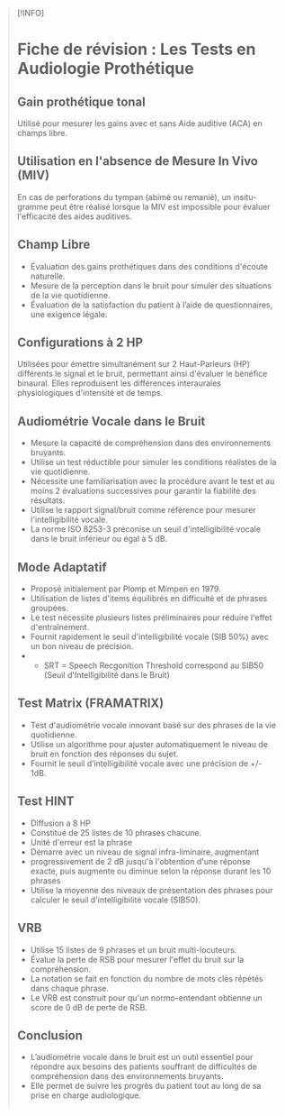 >[!INFO]
> # Fiche de révision : Les Tests en Audiologie Prothétique
> 
> ## Gain prothétique tonal
> 
> Utilisé pour mesurer les gains avec et sans Aide auditive (ACA) en champs libre.
> 
> ## Utilisation en l'absence de Mesure In Vivo (MIV)
> 
> En cas de perforations du tympan (abimé ou remanié), un insitu-gramme peut être réalisé lorsque la MIV est impossible pour évaluer l'efficacité des aides auditives.
> 
> ## Champ Libre
> 
> - Évaluation des gains prothétiques dans des conditions d'écoute naturelle.
> - Mesure de la perception dans le bruit pour simuler des situations de la vie quotidienne.
> - Évaluation de la satisfaction du patient à l’aide de questionnaires, une exigence légale.
> 
> ## Configurations à 2 HP
> 
> Utilisées pour émettre simultanément sur 2 Haut-Parleurs (HP) différents le signal et le bruit, permettant ainsi d'évaluer le bénéfice binaural. Elles reproduisent les différences interaurales physiologiques d'intensité et de temps.
> 
> ## Audiométrie Vocale dans le Bruit
> 
> - Mesure la capacité de compréhension dans des environnements bruyants.
> - Utilise un test réductible pour simuler les conditions réalistes de la vie quotidienne.
> - Nécessite une familiarisation avec la procédure avant le test et au moins 2 évaluations successives pour garantir la fiabilité des résultats.
> - Utilise le rapport signal/bruit comme référence pour mesurer l'intelligibilité vocale.
> - La norme ISO 8253-3 préconise un seuil d'intelligibilité vocale dans le bruit inférieur ou égal à 5 dB.
> 
> ## Mode Adaptatif
> 
> - Proposé initialement par Plomp et Mimpen en 1979.
> - Utilisation de listes d'items équilibrés en difficulté et de phrases groupées.
> - Le test nécessite plusieurs listes préliminaires pour réduire l'effet d'entraînement.
> - Fournit rapidement le seuil d'intelligibilité vocale (SIB 50%) avec un bon niveau de précision.
> -  - SRT = Speech Recgonition Threshold correspond au SIB50 (Seuil d'Intelligibilité dans le Bruit)
> 
> ## Test Matrix (FRAMATRIX)
> 
> - Test d'audiométrie vocale innovant basé sur des phrases de la vie quotidienne.
> - Utilise un algorithme pour ajuster automatiquement le niveau de bruit en fonction des réponses du sujet.
> - Fournit le seuil d’intelligibilité vocale avec une précision de +/- 1dB.
> 
> ## Test HINT
> - Diffusion a 8 HP
> - Constitué de 25 listes de 10 phrases chacune.
> - Unité d'erreur est la phrase
> - Démarre avec un niveau de signal infra-liminaire, augmentant 
> - progressivement de 2 dB jusqu'à l'obtention d'une réponse exacte, puis augmente ou diminue selon la réponse durant les 10 phrases
> - Utilise la moyenne des niveaux de présentation des phrases pour calculer le seuil d'intelligibilité vocale (SIB50).
> 
> ## VRB
> 
> - Utilise 15 listes de 9 phrases et un bruit multi-locuteurs.
> - Évalue la perte de RSB pour mesurer l'effet du bruit sur la compréhension.
> - La notation se fait en fonction du nombre de mots clés répétés dans chaque phrase.
> - Le VRB est construit pour qu'un normo-entendant obtienne un score de 0 dB de perte de RSB.
> 
> ## Conclusion
> 
> - L’audiométrie vocale dans le bruit est un outil essentiel pour répondre aux besoins des patients souffrant de difficultés de compréhension dans des environnements bruyants.
> - Elle permet de suivre les progrès du patient tout au long de sa prise en charge audiologique.
> ```

